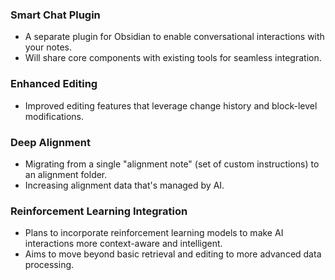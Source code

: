### Smart Chat Plugin
- A separate plugin for Obsidian to enable conversational interactions with your notes.
- Will share core components with existing tools for seamless integration.
### Enhanced Editing
- Improved editing features that leverage change history and block-level modifications.
### Deep Alignment
- Migrating from a single "alignment note" (set of custom instructions) to an alignment folder.
- Increasing alignment data that's managed by AI.
### Reinforcement Learning Integration
- Plans to incorporate reinforcement learning models to make AI interactions more context-aware and intelligent.
- Aims to move beyond basic retrieval and editing to more advanced data processing.